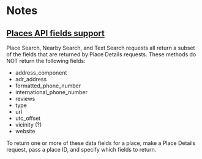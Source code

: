 # Notes

## [Places API fields support](https://developers.google.com/maps/documentation/places/web-service/place-data-fields#places-api-fields-support)
Place Search, Nearby Search, and Text Search requests all return a subset of the fields that are returned by Place Details requests. These methods do NOT return the following fields:

* address_component
* adr_address
* formatted_phone_number
* international_phone_number
* reviews
* type
* url
* utc_offset
* vicinity (?)
* website

To return one or more of these data fields for a place, make a Place Details request, pass a place ID, and specify which fields to return.